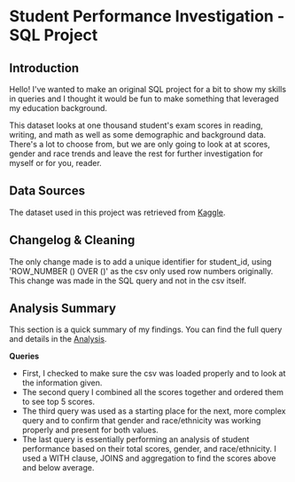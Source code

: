 # Student Performance Investigation - SQL Project
## Introduction
Hello!  I've wanted to make an original SQL project for a bit to show my skills in queries and I thought it would be fun to make something that leveraged my education background. 

This dataset looks at one thousand student's exam scores in reading, writing, and math as well as some demographic and background data.  There's a lot to choose from, but we are only going to look at at scores, gender and race trends and leave the rest for further investigation for myself or for you, reader.

## Data Sources
The dataset used in this project was retrieved from [Kaggle](https://www.kaggle.com/datasets/spscientist/students-performance-in-exams).

## Changelog & Cleaning
The only change made is to add a unique identifier for student_id, using 'ROW_NUMBER () OVER ()' as the csv only used row numbers originally. This change was made in the SQL query and not in the csv itself.

## Analysis Summary

This section is a quick summary of my findings. You can find the full query and details in the [Analysis](https://github.com/stgordillo/Student-Performance-SQL/tree/main).

**Queries**
* First, I checked to make sure the csv was loaded properly and to look at the information given.
* The second query I combined all the scores together and ordered them to see top 5 scores.
* The third query was used as a starting place for the next, more complex query and to confirm that gender and race/ethnicity was working properly and present for both values. 
* The last query is essentially performing an analysis of student performance based on their total scores, gender, and race/ethnicity.  I used a WITH clause, JOINS and aggregation to find the scores above and below average.
